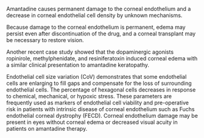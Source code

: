 Amantadine causes permanent damage to the corneal endothelium and a decrease in corneal endothelial cell density by unknown mechanisms.

Because damage to the corneal endothelium is permanent, edema may persist even after discontinuation of the drug, and a corneal transplant may be necessary to restore vision.

Another recent case study showed that the dopaminergic agonists ropinirole, methylphenidate, and resiniferatoxin induced corneal edema with a similar clinical presentation to amantadine keratopathy.

Endothelial cell size variation (CoV) demonstrates that some endothelial cells are enlarging to fill gaps and compensate for the loss of surrounding endothelial cells. The percentage of hexagonal cells decreases in response to chemical, mechanical, or hypoxic stress. These parameters are frequently used as markers of endothelial cell viability and pre-operative risk in patients with intrinsic disease of corneal endothelium such as Fuchs endothelial corneal dystrophy (FECD). Corneal endothelium damage may be present in eyes without corneal edema or decreased visual acuity in patients on amantadine therapy.
